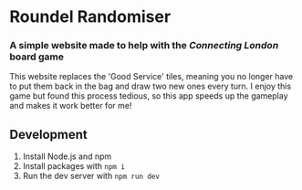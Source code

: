 # Roundel Randomiser

### A simple website made to help with the *Connecting London* board game

This website replaces the &apos;Good Service&apos; tiles, meaning you no longer
have to put them back in the bag and draw two new ones every turn. I
enjoy this game but found this process tedious, so this app speeds up
the gameplay and makes it work better for me!

## Development

1. Install Node.js and npm
2. Install packages with `npm i`
3. Run the dev server with    `npm run dev`
